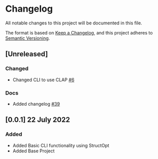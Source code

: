 <!--Markdownlint Rules-->
<!-- markdownlint-disable no-duplicate-header-->

# Changelog

All notable changes to this project will be documented in this file.

The format is based on [Keep a Changelog](https://keepachangelog.com/en/1.0.0/),
and this project adheres to [Semantic Versioning](https://semver.org/spec/v2.0.0.html).

## [Unreleased]

### Changed

- Changed CLI to use CLAP [#6](https://github.com/John15321/rust-pip/pull/6)

### Docs

- Added changelog [#39](https://github.com/John15321/rust-pip/pull/39)

## [0.0.1] 22 July 2022

### Added

- Added Basic CLI functionality using StructOpt
- Added Base Project
